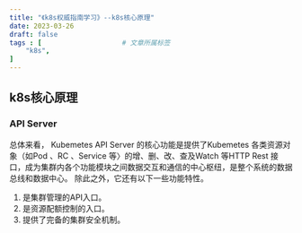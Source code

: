 ```yaml
---
title: "《k8s权威指南学习》--k8s核心原理"
date: 2023-03-26
draft: false
tags : [                    # 文章所属标签
    "k8s",
]
---
```



## k8s核心原理

### API Server

总体来看， Kubemetes API Server 的核心功能是提供了Kubemetes 各类资源对象（如Pod 、RC 、Service 等〉的增、删、改、查及Watch 等HTTP Rest 接口，成为集群内各个功能模块之间数据交互和通信的中心枢纽，是整个系统的数据总线和数据中心。
除此之外，它还有以下一些功能特性。

1. 是集群管理的API入口。
2. 是资源配额控制的入口。
3. 提供了完备的集群安全机制。